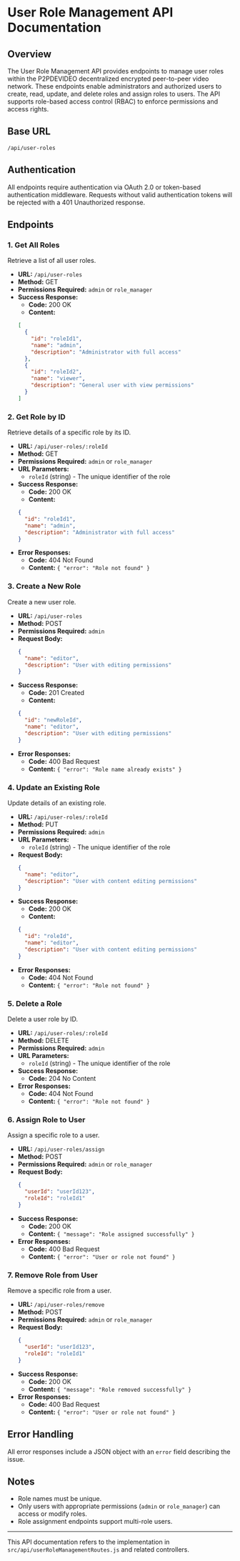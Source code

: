 # User Role Management API Documentation

## Overview
The User Role Management API provides endpoints to manage user roles within the P2PDEVIDEO decentralized encrypted peer-to-peer video network. These endpoints enable administrators and authorized users to create, read, update, and delete roles and assign roles to users. The API supports role-based access control (RBAC) to enforce permissions and access rights.

## Base URL
```
/api/user-roles
```

## Authentication
All endpoints require authentication via OAuth 2.0 or token-based authentication middleware. Requests without valid authentication tokens will be rejected with a 401 Unauthorized response.

## Endpoints

### 1. Get All Roles
Retrieve a list of all user roles.

- **URL:** `/api/user-roles`
- **Method:** GET
- **Permissions Required:** `admin` or `role_manager`
- **Success Response:**
  - **Code:** 200 OK
  - **Content:**
  ```json
  [
    {
      "id": "roleId1",
      "name": "admin",
      "description": "Administrator with full access"
    },
    {
      "id": "roleId2",
      "name": "viewer",
      "description": "General user with view permissions"
    }
  ]
  ```

### 2. Get Role by ID
Retrieve details of a specific role by its ID.

- **URL:** `/api/user-roles/:roleId`
- **Method:** GET
- **Permissions Required:** `admin` or `role_manager`
- **URL Parameters:**
  - `roleId` (string) - The unique identifier of the role
- **Success Response:**
  - **Code:** 200 OK
  - **Content:**
  ```json
  {
    "id": "roleId1",
    "name": "admin",
    "description": "Administrator with full access"
  }
  ```
- **Error Responses:**
  - **Code:** 404 Not Found
  - **Content:** `{ "error": "Role not found" }`

### 3. Create a New Role
Create a new user role.

- **URL:** `/api/user-roles`
- **Method:** POST
- **Permissions Required:** `admin`
- **Request Body:**
  ```json
  {
    "name": "editor",
    "description": "User with editing permissions"
  }
  ```
- **Success Response:**
  - **Code:** 201 Created
  - **Content:**
  ```json
  {
    "id": "newRoleId",
    "name": "editor",
    "description": "User with editing permissions"
  }
  ```
- **Error Responses:**
  - **Code:** 400 Bad Request
  - **Content:** `{ "error": "Role name already exists" }`

### 4. Update an Existing Role
Update details of an existing role.

- **URL:** `/api/user-roles/:roleId`
- **Method:** PUT
- **Permissions Required:** `admin`
- **URL Parameters:**
  - `roleId` (string) - The unique identifier of the role
- **Request Body:**
  ```json
  {
    "name": "editor",
    "description": "User with content editing permissions"
  }
  ```
- **Success Response:**
  - **Code:** 200 OK
  - **Content:**
  ```json
  {
    "id": "roleId",
    "name": "editor",
    "description": "User with content editing permissions"
  }
  ```
- **Error Responses:**
  - **Code:** 404 Not Found
  - **Content:** `{ "error": "Role not found" }`

### 5. Delete a Role
Delete a user role by ID.

- **URL:** `/api/user-roles/:roleId`
- **Method:** DELETE
- **Permissions Required:** `admin`
- **URL Parameters:**
  - `roleId` (string) - The unique identifier of the role
- **Success Response:**
  - **Code:** 204 No Content
- **Error Responses:**
  - **Code:** 404 Not Found
  - **Content:** `{ "error": "Role not found" }`

### 6. Assign Role to User
Assign a specific role to a user.

- **URL:** `/api/user-roles/assign`
- **Method:** POST
- **Permissions Required:** `admin` or `role_manager`
- **Request Body:**
  ```json
  {
    "userId": "userId123",
    "roleId": "roleId1"
  }
  ```
- **Success Response:**
  - **Code:** 200 OK
  - **Content:** `{ "message": "Role assigned successfully" }`
- **Error Responses:**
  - **Code:** 400 Bad Request
  - **Content:** `{ "error": "User or role not found" }`

### 7. Remove Role from User
Remove a specific role from a user.

- **URL:** `/api/user-roles/remove`
- **Method:** POST
- **Permissions Required:** `admin` or `role_manager`
- **Request Body:**
  ```json
  {
    "userId": "userId123",
    "roleId": "roleId1"
  }
  ```
- **Success Response:**
  - **Code:** 200 OK
  - **Content:** `{ "message": "Role removed successfully" }`
- **Error Responses:**
  - **Code:** 400 Bad Request
  - **Content:** `{ "error": "User or role not found" }`

## Error Handling
All error responses include a JSON object with an `error` field describing the issue.

## Notes
- Role names must be unique.
- Only users with appropriate permissions (`admin` or `role_manager`) can access or modify roles.
- Role assignment endpoints support multi-role users.

---

This API documentation refers to the implementation in `src/api/userRoleManagementRoutes.js` and related controllers.

